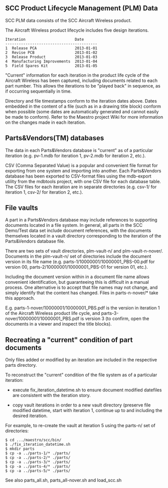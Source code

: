 ## SCC Product Lifecycle Management (PLM) Data

SCC PLM data consists of the SCC Aircraft Wireless product.

The Aircraft Wireless product lifecycle includes five design iterations.

    Iteration                      Date
    -----------------------------------------
    1  Release PCA                 2013-01-01
    2  Revise PCB                  2013-01-02
    3  Release Product             2013-01-03
    4  Manufacturing Improvements  2013-01-04
    5  Field Spares Kit            2013-01-05

"Current" information for each iteration in the product life cycle of 
the Aircraft Wireless has been captured, including documents related to 
each part number. This allows the iterations to be "played back" in 
sequence, as if occurring sequentially in time. 

Directory and file timestamps conform to the iteration dates above. 
Dates embedded in the content of a file (such as in a drawing title 
block) conform when possible (some dates are automatically generated and 
cannot easily be made to conform). Refer to the Maestro project Wiki for 
more information on the changes made in each iteration. 

## Parts&Vendors(TM) databases

The data in each Parts&Vendors database is "current" as of a particular 
iteration (e.g. pv-1.mdb for iteration 1, pv-2.mdb for iteration 2, 
etc.). 

CSV (Comma Separated Value) is a popular and convenient file format for 
exporting from one system and importing into another. Each Parts&Vendors 
database has been exported to CSV-format files using the mdb-export 
utility from the mdbtools project, with one CSV file for each database 
table. The CSV files for each iteration are in separate directories 
(e.g. csv-1/ for iteration 1, csv-2/ for iteration 2, etc.). 

## File vaults

A part in a Parts&Vendors database may include references to supporting 
documents located in a file system. In general, all parts in the SCC 
Demo/Test data set include document references, with the documents 
themselves located in a vault directory corresponding to the iteration 
of the Parts&Vendors database file. 

There are two sets of vault directories, plm-vault-n/ and 
plm-vault-n-nover/. Documents in the plm-vault-n/ set of directories 
include the document version in its file name (e.g. 
parts-1/10000001/10000001_PBS-00.pdf for version 00, 
parts-2/10000001/10000001_PBS-01 for version 01, etc.). 

Including the document version within in a document file name 
allows convenient identification, but guaranteeing this is difficult
in a manual process. One alternative is to accept that file names
may not change, and simply identify that the content has changed.
Files in parts-n-nover/* take this approach.

E.g. parts-1-nover/10000001/10000001_PBS.pdf is the 
version in iteration 1 of the Aircraft Wireless product life cycle, and 
parts-3-nover/10000001/10000001_PBS.pdf is version 3  (to confirm, open
the documents in a viewer and inspect the title blocks). 

## Recreating a "current" condition of part documents

Only files added or modified by an iteration are included in the 
respective parts directory.

To reconstruct the "current" condition of the file system as of a
particular iteration:

- execute fix_iteration_datetime.sh to ensure document
modified datefiles are consistent with the iteration story.

- copy vault iterations in order to a new vault directory (preserve
  file modified datetime, start with iteration 1, continue up to and
  including the desired iteration. 

For example, to re-create the vault at iteration 5 using the 
parts-n/ set of directories: 

    $ cd .../maestro/scc/bin/
    $ ./fix_iteration_datetime.sh
    $ mkdir parts
    $ cp -a ../parts-1/* ./parts/
    $ cp -a ../parts-2/* ./parts/
    $ cp -a ../parts-3/* ./parts/
    $ cp -a ../parts-4/* ./parts/
    $ cp -a ../parts-5/* ./parts/

See also parts_all.sh, parts_all-nover.sh and load_scc.sh
